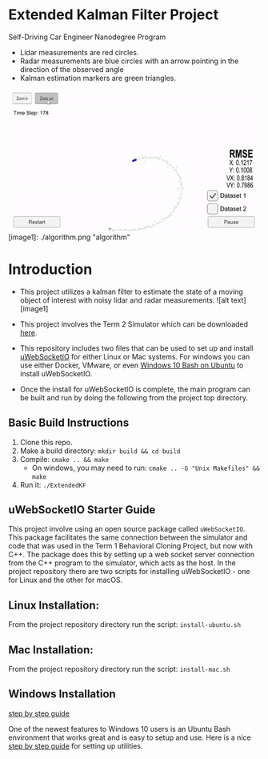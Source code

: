 # Extended Kalman Filter Project
Self-Driving Car Engineer Nanodegree Program

* Lidar measurements are red circles.
* Radar measurements are blue circles with an arrow pointing in the direction of the observed angle
* Kalman estimation markers are green triangles.

![](result.gif)
[image1]: ./algorithm.png "algorithm"

# Introduction

* This project utilizes a kalman filter to estimate the state of a moving object of interest with noisy lidar and radar measurements.
![alt text][image1]

* This project involves the Term 2 Simulator which can be downloaded [here](https://github.com/udacity/self-driving-car-sim/releases).

* This repository includes two files that can be used to set up and install [uWebSocketIO](https://github.com/uWebSockets/uWebSockets) for either Linux or Mac systems. For windows you can use either Docker, VMware, or even [Windows 10 Bash on Ubuntu](https://www.howtogeek.com/249966/how-to-install-and-use-the-linux-bash-shell-on-windows-10/) to install uWebSocketIO. 

* Once the install for uWebSocketIO is complete, the main program can be built and run by doing the following from the project top directory.

## Basic Build Instructions

1. Clone this repo.
2. Make a build directory: `mkdir build && cd build`
3. Compile: `cmake .. && make` 
   * On windows, you may need to run: `cmake .. -G "Unix Makefiles" && make`
4. Run it: `./ExtendedKF `

## uWebSocketIO Starter Guide
This project involve using an open source package called `uWebSocketIO`. This package facilitates the same connection between the simulator and code that was used in the Term 1 Behavioral Cloning Project, but now with C++. The package does this by setting up a web socket server connection from the C++ program to the simulator, which acts as the host. In the project repository there are two scripts for installing uWebSocketIO - one for Linux and the other for macOS.

## Linux Installation:
From the project repository directory run the script: `install-ubuntu.sh`

## Mac Installation:
From the project repository directory run the script: `install-mac.sh`

## Windows Installation
[step by step guide](https://medium.com/@fzubair/udacity-carnd-term2-visual-studio-2015-17-setup-cca602e0b1cd)

One of the newest features to Windows 10 users is an Ubuntu Bash environment that works great and is easy to setup and use. Here is a nice [step by step guide](https://www.howtogeek.com/249966/how-to-install-and-use-the-linux-bash-shell-on-windows-10/) for setting up utilities.

 
